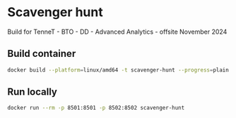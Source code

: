 # Scavenger hunt
Build for TenneT - BTO - DD - Advanced Analytics - offsite November 2024

## Build container
```bash
docker build --platform=linux/amd64 -t scavenger-hunt --progress=plain .
```

## Run locally
```bash
docker run --rm -p 8501:8501 -p 8502:8502 scavenger-hunt
```
